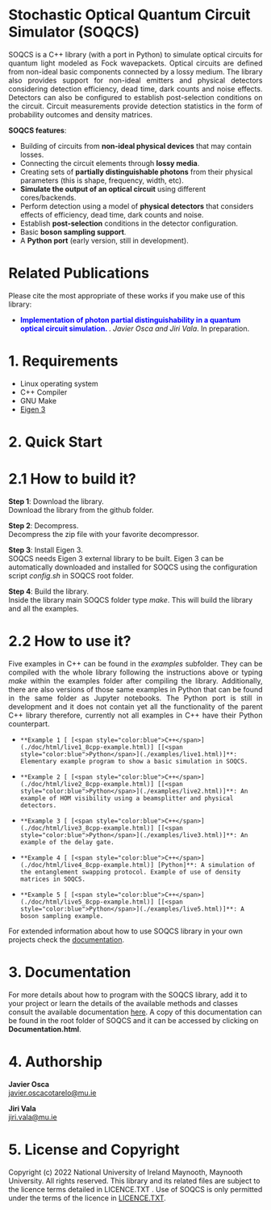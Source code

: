 # Stochastic Optical Quantum Circuit Simulator (SOQCS) #

<p align="justify"> SOQCS is a C++ library (with a port in Python) to simulate optical circuits for quantum light modeled as Fock wavepackets. Optical circuits are defined from non-ideal basic components connected by a lossy medium. The library also provides support for non-ideal emitters and physical detectors considering detection efficiency, dead time, dark counts and noise effects. Detectors can also be configured to establish post-selection conditions on the circuit. Circuit measurements provide detection statistics in the form of probability outcomes and density matrices. </p>

**SOQCS features**:

* Building of circuits from **non-ideal physical devices** that may contain losses.
* Connecting the circuit elements through **lossy media**.
* Creating sets of **partially distinguishable photons** from their physical parameters (this is shape, frequency, width, etc).
* **Simulate the output of an optical circuit** using different cores/backends.
* Perform detection using a model of **physical detectors** that considers effects of efficiency, dead time, dark counts and noise.
* Establish **post-selection** conditions in the detector configuration.
* Basic **boson sampling support**.
* A **Python port** (early version, still in development).


# Related Publications #
Please cite the most appropriate of these works if you make use of this library:

* **<span style="color:blue"> Implementation of photon partial distinguishability in a quantum optical circuit simulation. </span>**. <i>Javier Osca and Jiri Vala</i>.  In preparation. 

# 1. Requirements #

* Linux operating system
* C++ Compiler
* GNU Make
* [Eigen 3](https://eigen.tuxfamily.org/index.php?title=Main_Page)


# 2. Quick Start #
# 2.1 How to build it? #
**Step 1**: Download the library.<br>
Download the library from the github folder.

**Step 2**: Decompress. <br>
Decompress the zip file with your favorite decompressor.

**Step 3**: Install Eigen 3. <br>
SOQCS needs Eigen 3 external library to be built. Eigen 3 can be automatically downloaded and installed for SOQCS using the configuration script <i>config.sh</i> in SOQCS root folder.

**Step 4**: Build the library. <br>
Inside the library main SOQCS folder type <i>make</i>. This will build the library and all the examples. 

# 2.2 How to use it? #
<p align="justify"> Five examples in C++ can be found in the <i>examples</i> subfolder. They can be compiled with the whole library following the instructions above or typing <i>make</i> within the examples folder after compiling the library.
Additionally, there are also versions of those same examples in Python that can be found in the same folder as Jupyter notebooks. The Python port is still in development and it does not contain yet all the functionality of the parent C++ library
therefore, currently not all examples in C++ have their Python counterpart.
</p>

*     **Example 1 [ [<span style="color:blue">C++</span>](./doc/html/live1_8cpp-example.html)] [[<span style="color:blue">Python</span>](./examples/live1.html)]**: Elementary example program to show a basic simulation in SOQCS.
*     **Example 2 [ [<span style="color:blue">C++</span>](./doc/html/live2_8cpp-example.html)] [[<span style="color:blue">Python</span>](./examples/live2.html)]**: An example of HOM visibility using a beamsplitter and physical detectors.
*     **Example 3 [ [<span style="color:blue">C++</span>](./doc/html/live3_8cpp-example.html)] [[<span style="color:blue">Python</span>](./examples/live3.html)]**: An example of the delay gate.
*     **Example 4 [ [<span style="color:blue">C++</span>](./doc/html/live4_8cpp-example.html)] [Python]**: A simulation of the entanglement swapping protocol. Example of use of density matrices in SOQCS.
*     **Example 5 [ [<span style="color:blue">C++</span>](./doc/html/live5_8cpp-example.html)] [[<span style="color:blue">Python</span>](./examples/live5.html)]**: A boson sampling example.

For extended information about how to use SOQCS library in your own projects check the [documentation](./Documentation.html).
# 3. Documentation #
For more details about how to program with the SOQCS library, add it to your project or learn the details of the available methods and classes consult the available documentation [here](./Documentation.html).
A copy of this documentation can be found in the root folder of SOQCS and it can be accessed by clicking on **Documentation.html**. 

# 4. Authorship #
<b>Javier Osca</b> <br>
javier.oscacotarelo@mu.ie

<b>Jiri Vala</b> <br>
jiri.vala@mu.ie

# 5. License and Copyright #
Copyright (c) 2022 National University of Ireland Maynooth, Maynooth University. All rights reserved. This library and its related files are subject to the licence terms detailed in LICENCE.TXT .
Use of SOQCS is only permitted under the terms of the licence in [LICENCE.TXT](./LICENCE.TXT). 
